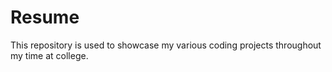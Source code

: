 # Resume
This repository is used to showcase my various coding projects throughout my time at college.
